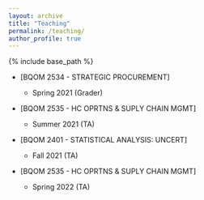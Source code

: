 ```yaml
---
layout: archive
title: "Teaching"
permalink: /teaching/
author_profile: true
---
```


{% include base_path %}

* [BQOM 2534 - STRATEGIC PROCUREMENT]
  * Spring 2021 (Grader)

* [BQOM 2535 - HC OPRTNS & SUPLY CHAIN MGMT]
  * Summer 2021 (TA)

* [BQOM 2401 - STATISTICAL ANALYSIS: UNCERT]
  * Fall 2021 (TA)

* [BQOM 2535 - HC OPRTNS & SUPLY CHAIN MGMT]
  * Spring 2022 (TA)
